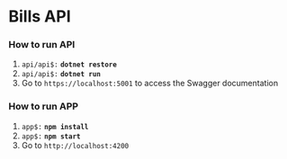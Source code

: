 # Bills API

### How to run API

1. `api/api$:` __`dotnet restore`__
2. `api/api$:` __`dotnet run`__
3. Go to `https://localhost:5001` to access the Swagger documentation

### How to run APP

1. `app$:` __`npm install`__
2. `app$:` __`npm start`__
3. Go to `http://localhost:4200`

